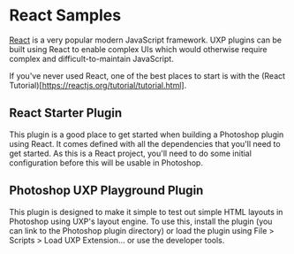 # React Samples

[React](https://reactjs.org) is a very popular modern JavaScript framework. UXP plugins can be built using React to enable complex UIs which would otherwise require complex and difficult-to-maintain JavaScript.

If you've never used React, one of the best places to start is with the (React Tutorial)[https://reactjs.org/tutorial/tutorial.html].

## React Starter Plugin

This plugin is a good place to get started when building a Photoshop plugin using React. It comes defined with all the dependencies that you'll need to get started. As this is a React project, you'll need to do some initial configuration before this will be usable in Photoshop.

## Photoshop UXP Playground Plugin

This plugin is designed to make it simple to test out simple HTML layouts in Photoshop using UXP's layout engine. To use this, install the plugin (you can link to the Photoshop plugin directory) or load the plugin using File > Scripts > Load UXP Extension... or use the developer tools.
